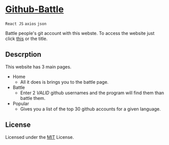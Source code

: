 # [Github-Battle](https://test-f6ba1.firebaseapp.com/)
```React JS``` ```axios``` ```json```


Battle people's git account with this webste. To access the website just click [this](https://test-f6ba1.firebaseapp.com/) or the title.

## Descrption 
This website has 3 main pages.

- Home
  - All it does is brings you to the battle page.
- Battle 
  - Enter 2 _VALID_ github usernames and the program will find them than battle them.
- Popular
  - Gives you a list of the top 30 github accounts for a given language.

## License
Licensed under the [MIT](../LICENSE) License.

